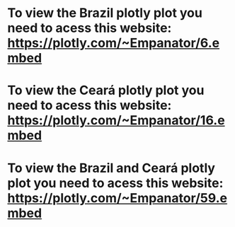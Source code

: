 # To view the Brazil plotly plot you need to acess this website: https://plotly.com/~Empanator/6.embed
# To view the Ceará plotly plot you need to acess this website: https://plotly.com/~Empanator/16.embed
# To view the Brazil and Ceará plotly plot you need to acess this website: https://plotly.com/~Empanator/59.embed
